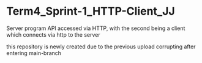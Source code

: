 # Term4_Sprint-1_HTTP-Client_JJ

Server program API accessed via HTTP, with the second being a client which connects via http to the server

this repository is newly created due to the previous upload corrupting after entering main-branch
